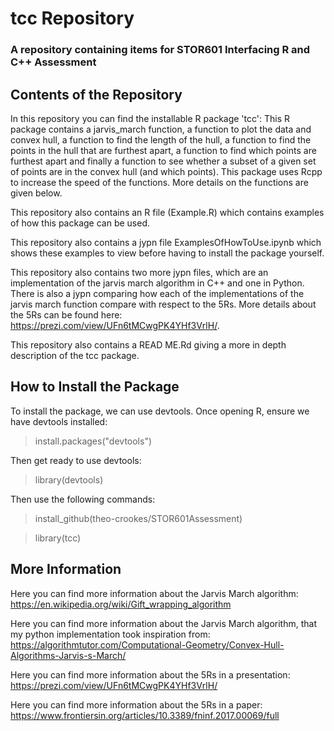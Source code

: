 # tcc Repository
### A repository containing items for STOR601 Interfacing R and C++ Assessment 

## Contents of the Repository

In this repository you can find the installable R package 'tcc': This R package contains a jarvis_march function, a function to plot the data and convex hull, a function to find the length of the hull, a function to find the points in the hull that are furthest apart, a function to find which points are furthest apart and finally a function to see whether a subset of a given set of points are in the convex hull (and which points). This package uses Rcpp to increase the speed of the functions. More details on the functions are given below.

This repository also contains an R file (Example.R) which contains examples of how this package can be used. 

This repository also contains a jypn file ExamplesOfHowToUse.ipynb which shows these examples to view before having to install the package yourself. 

This repository also contains two more jypn files, which are an implementation of the jarvis march algorithm in C++ and one in Python. There is also a jypn comparing how each of the implementations of the jarvis march function compare with respect to the 5Rs. More details about the 5Rs can be found here: https://prezi.com/view/UFn6tMCwgPK4YHf3VrlH/.

This repository also contains a READ ME.Rd giving a more in depth description of the tcc package. 

## How to Install the Package

To install the package, we can use devtools. Once opening R, ensure we have devtools installed:

> install.packages("devtools")

Then get ready to use devtools: 

> library(devtools)

Then use the following commands: 

> install_github(theo-crookes/STOR601Assessment)

> library(tcc)

## More Information

Here you can find more information about the Jarvis March algorithm: https://en.wikipedia.org/wiki/Gift_wrapping_algorithm

Here you can find more information about the Jarvis March algorithm, that my python implementation took inspiration from: https://algorithmtutor.com/Computational-Geometry/Convex-Hull-Algorithms-Jarvis-s-March/

Here you can find more information about the 5Rs in a presentation: https://prezi.com/view/UFn6tMCwgPK4YHf3VrlH/

Here you can find more information about the 5Rs in a paper: https://www.frontiersin.org/articles/10.3389/fninf.2017.00069/full
